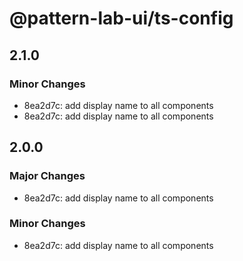 # @pattern-lab-ui/ts-config

## 2.1.0

### Minor Changes

- 8ea2d7c: add display name to all components
- 8ea2d7c: add display name to all components

## 2.0.0

### Major Changes

- 8ea2d7c: add display name to all components

### Minor Changes

- 8ea2d7c: add display name to all components
